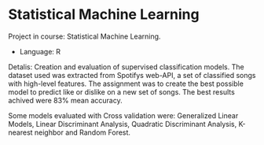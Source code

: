 # Statistical Machine Learning
Project in course: Statistical Machine Learning. 
- Language: R

Detalis: Creation and evaluation of supervised classification models. The dataset used was extracted from Spotifys web-API, a set of classified songs with high-level features. The assignment was to create the best possible model to predict like or dislike on a new set of songs. The best results achived were 83% mean accuracy.

Some models evaluated with Cross validation were: Generalized Linear Models, Linear Discriminant Analysis, Quadratic Discriminant Analysis, K-nearest neighbor and Random Forest.
